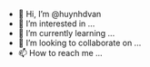 - 👋 Hi, I’m @huynhdvan
- 👀 I’m interested in ...
- 🌱 I’m currently learning ...
- 💞️ I’m looking to collaborate on ...
- 📫 How to reach me ...

<!---
huynhdvan/huynhdvan is a ✨ special ✨ repository because its `README.md` (this file) appears on your GitHub profile.
You can click the Preview link to take a look at your changes.
--->
